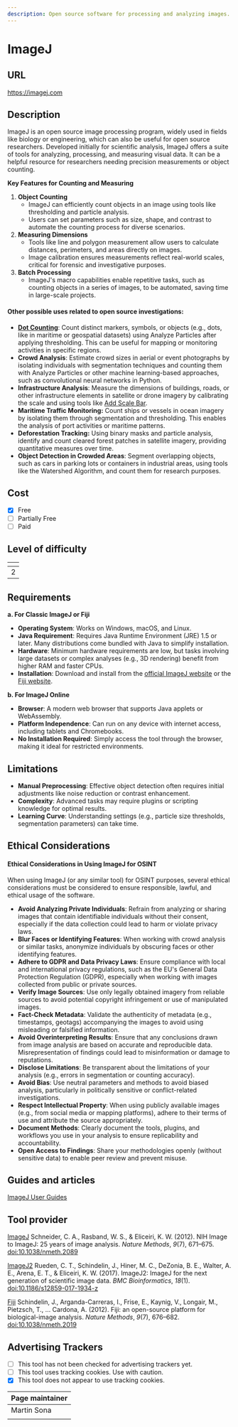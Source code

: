 ```yaml
---
description: Open source software for processing and analyzing images.
---
```


# ImageJ

## URL

https://imagej.com

## Description

ImageJ is an open source image processing program, widely used in fields like biology or engineering, which can also be useful for open source researchers. Developed initially for scientific analysis, ImageJ offers a suite of tools for analyzing, processing, and measuring visual data. It can be a helpful resource for researchers needing precision measurements or object counting.

**Key Features for Counting and Measuring**

1. **Object Counting**
   * ImageJ can efficiently count objects in an image using tools like thresholding and particle analysis.
   * Users can set parameters such as size, shape, and contrast to automate the counting process for diverse scenarios.
2. **Measuring Dimensions**
   * Tools like line and polygon measurement allow users to calculate distances, perimeters, and areas directly on images.
   * Image calibration ensures measurements reflect real-world scales, critical for forensic and investigative purposes.
3. **Batch Processing**
   * ImageJ's macro capabilities enable repetitive tasks, such as counting objects in a series of images, to be automated, saving time in large-scale projects.

#### Other possible uses related to open source investigations:

* [**Dot Counting**](https://imagej.net/imaging/particle-analysis): Count distinct markers, symbols, or objects (e.g., dots, like in maritime or geospatial datasets) using Analyze Particles after applying thresholding. This can be useful for mapping or monitoring activities in specific regions.
* **Crowd Analysis**: Estimate crowd sizes in aerial or event photographs by isolating individuals with segmentation techniques and counting them with Analyze Particles or other machine learning-based approaches, such as convolutional neural networks in Python.&#x20;
* **Infrastructure Analysis**: Measure the dimensions of buildings, roads, or other infrastructure elements in satellite or drone imagery by calibrating the scale and using tools like [Add Scale Bar](https://kaplinskylab.domains.swarthmore.edu/scalebar.htm).
* **Maritime Traffic Monitoring:** Count ships or vessels in ocean imagery by isolating them through segmentation and thresholding. This enables the analysis of port activities or maritime patterns.
* **Deforestation Tracking:** Using binary masks and particle analysis, identify and count cleared forest patches in satellite imagery, providing quantitative measures over time.
* **Object Detection in Crowded Areas**: Segment overlapping objects, such as cars in parking lots or containers in industrial areas, using tools like the Watershed Algorithm, and count them for research purposes.

## Cost

* [x] Free
* [ ] Partially Free
* [ ] Paid

## Level of difficulty

<table><thead><tr><th data-type="rating" data-max="5"></th></tr></thead><tbody><tr><td>2</td></tr></tbody></table>

## Requirements

**a. For Classic ImageJ or Fiji**

* **Operating System**: Works on Windows, macOS, and Linux.
* **Java Requirement**: Requires Java Runtime Environment (JRE) 1.5 or later. Many distributions come bundled with Java to simplify installation.
* **Hardware**: Minimum hardware requirements are low, but tasks involving large datasets or complex analyses (e.g., 3D rendering) benefit from higher RAM and faster CPUs.
* **Installation**: Download and install from the [official ImageJ website](https://imagej.nih.gov/ij/) or the [Fiji website](https://fiji.sc/).

**b. For ImageJ Online**

* **Browser**: A modern web browser that supports Java applets or WebAssembly.
* **Platform Independence**: Can run on any device with internet access, including tablets and Chromebooks.
* **No Installation Required**: Simply access the tool through the browser, making it ideal for restricted environments.

## Limitations

* **Manual Preprocessing**: Effective object detection often requires initial adjustments like noise reduction or contrast enhancement.
* **Complexity**: Advanced tasks may require plugins or scripting knowledge for optimal results.
* **Learning Curve**: Understanding settings (e.g., particle size thresholds, segmentation parameters) can take time.

## Ethical Considerations

#### Ethical Considerations in Using ImageJ for OSINT

When using ImageJ (or any similar tool) for OSINT purposes, several ethical considerations must be considered to ensure responsible, lawful, and ethical usage of the software.

* **Avoid Analyzing Private Individuals**: Refrain from analyzing or sharing images that contain identifiable individuals without their consent, especially if the data collection could lead to harm or violate privacy laws.
* **Blur Faces or Identifying Features**: When working with crowd analysis or similar tasks, anonymize individuals by obscuring faces or other identifying features.
* **Adhere to GDPR and Data Privacy Laws**: Ensure compliance with local and international privacy regulations, such as the EU's General Data Protection Regulation (GDPR), especially when working with images collected from public or private sources.
* **Verify Image Sources**: Use only legally obtained imagery from reliable sources to avoid potential copyright infringement or use of manipulated images.
* **Fact-Check Metadata**: Validate the authenticity of metadata (e.g., timestamps, geotags) accompanying the images to avoid using misleading or falsified information.
* **Avoid Overinterpreting Results**: Ensure that any conclusions drawn from image analysis are based on accurate and reproducible data. Misrepresentation of findings could lead to misinformation or damage to reputations.
* **Disclose Limitations**: Be transparent about the limitations of your analysis (e.g., errors in segmentation or counting accuracy).
* **Avoid Bias**: Use neutral parameters and methods to avoid biased analysis, particularly in politically sensitive or conflict-related investigations.
* **Respect Intellectual Property**: When using publicly available images (e.g., from social media or mapping platforms), adhere to their terms of use and attribute the source appropriately.
* **Document Methods**: Clearly document the tools, plugins, and workflows you use in your analysis to ensure replicability and accountability.
* **Open Access to Findings**: Share your methodologies openly (without sensitive data) to enable peer review and prevent misuse.

## Guides and articles

[ImageJ User Guides](https://imagej.net/learn/user-guides)

## Tool provider

[ImageJ](https://imagej.net/software/imagej) Schneider, C. A., Rasband, W. S., & Eliceiri, K. W. (2012). NIH Image to ImageJ: 25 years of image analysis. _Nature Methods_, _9_(7), 671–675.[ doi:10.1038/nmeth.2089](https://doi.org/10.1038/nmeth.2089)

[ImageJ2](https://imagej.net/software/imagej2) Rueden, C. T., Schindelin, J., Hiner, M. C., DeZonia, B. E., Walter, A. E., Arena, E. T., & Eliceiri, K. W. (2017). ImageJ2: ImageJ for the next generation of scientific image data. _BMC Bioinformatics_, _18_(1).[ doi:10.1186/s12859-017-1934-z](https://doi.org/10.1186/s12859-017-1934-z)

[Fiji](https://imagej.net/software/fiji) Schindelin, J., Arganda-Carreras, I., Frise, E., Kaynig, V., Longair, M., Pietzsch, T., … Cardona, A. (2012). Fiji: an open-source platform for biological-image analysis. _Nature Methods_, _9_(7), 676–682.[ doi:10.1038/nmeth.2019](https://doi.org/10.1038/nmeth.2019)

## Advertising Trackers

* [ ] This tool has not been checked for advertising trackers yet.
* [ ] This tool uses tracking cookies. Use with caution.
* [x] This tool does not appear to use tracking cookies.

| Page maintainer |
| --------------- |
| Martin Sona     |
|                 |

